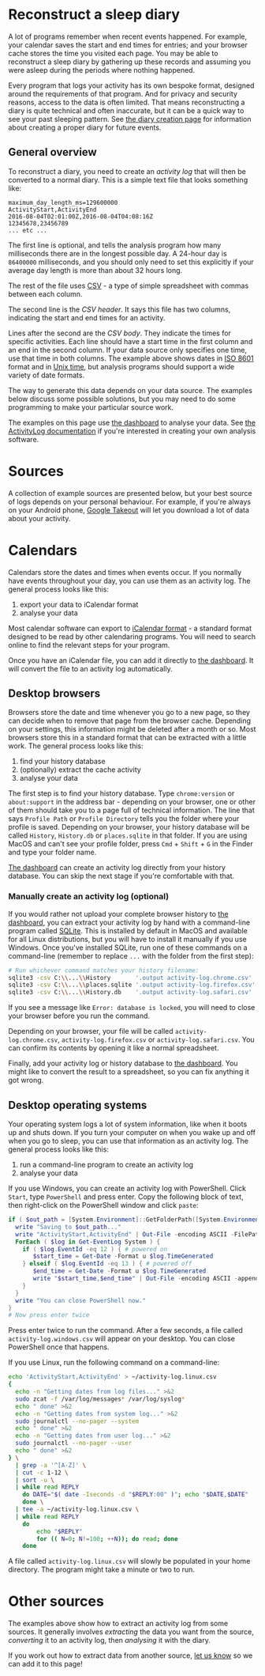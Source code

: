 # Reconstruct a sleep diary

A lot of programs remember when recent events happened.  For example, your calendar saves the start and end times for entries; and your browser cache stores the time you visited each page.  You may be able to reconstruct a sleep diary by gathering up these records and assuming you were asleep during the periods where nothing happened.

Every program that logs your activity has its own bespoke format, designed around the requirements of that program.  And for privacy and security reasons, access to the data is often limited.  That means reconstructing a diary is quite technical and often inaccurate, but it can be a quick way to see your past sleeping pattern.  See [the diary creation page](./) for information about creating a proper diary for future events.

## General overview

To reconstruct a diary, you need to create an _activity log_ that will then be converted to a normal diary.  This is a simple text file that looks something like:

```csv
maximum_day_length_ms=129600000
ActivityStart,ActivityEnd
2016-08-04T02:01:00Z,2016-08-04T04:08:16Z
12345678,23456789
... etc ...
```

The first line is optional, and tells the analysis program how many milliseconds there are in the longest possible day.  A 24-hour day is `86400000` milliseconds, and you should only need to set this explicitly if your average day length is more than about 32 hours long.

The rest of the file uses [CSV](https://en.wikipedia.org/wiki/Comma-separated_values) - a type of simple spreadsheet with commas between each column.

The second line is the _CSV header_.  It says this file has two columns, indicating the start and end times for an activity.

Lines after the second are the _CSV body_.  They indicate the times for specific activities.  Each line should have a start time in the first column and an end in the second column.  If your data source only specifies one time, use that time in both columns.  The example above shows dates in [ISO 8601](https://en.wikipedia.org/wiki/ISO_8601) format and in [Unix time](https://en.wikipedia.org/wiki/Unix_time), but analysis programs should support a wide variety of date formats.

The way to generate this data depends on your data source.  The examples below discuss some possible solutions, but you may need to do some programming to make your particular source work.

The examples on this page use [the dashboard](https://sleepdiary.github.io/dashboard) to analyse your data.  See [the ActivityLog documentation](https://github.com/sleepdiary/core/tree/main/src/ActivityLog) if you're interested in creating your own analysis software.

# Sources

A collection of example sources are presented below, but your best source of logs depends on your personal behaviour.  For example, if you're always on your Android phone, [Google Takeout](https://support.google.com/accounts/answer/3024190?hl=en) will let you download a lot of data about your activity.

# Calendars

Calendars store the dates and times when events occur.  If you normally have events throughout your day, you can use them as an activity log.  The general process looks like this:

1. export your data to iCalendar format
2. analyse your data

Most calendar software can export to [iCalendar format](https://en.wikipedia.org/wiki/ICalendar) - a standard format designed to be read by other calendaring programs.  You will need to search online to find the relevant steps for your program.

Once you have an iCalendar file, you can add it directly to [the dashboard](https://sleepdiary.github.io/dashboard).  It will convert the file to an activity log automatically.

## Desktop browsers

Browsers store the date and time whenever you go to a new page, so they can decide when to remove that page from the browser cache.  Depending on your settings, this information might be deleted after a month or so.  Most browsers store this in a standard format that can be extracted with a little work.  The general process looks like this:

1. find your history database
2. (optionally) extract the cache activity
3. analyse your data

The first step is to find your history database.  Type `chrome:version` or `about:support` in the address bar - depending on your browser, one or other of them should take you to a page full of technical information.  The line that says `Profile Path` or `Profile Directory` tells you the folder where your profile is saved.  Depending on your browser, your history database will be called `History`, `History.db` or `places.sqlite` in that folder.  If you are using MacOS and can't see your profile folder, press `Cmd` + `Shift` + `G` in the Finder and type your folder name.

[The dashboard](https://sleepdiary.github.io/dashboard) can create an activity log directly from your history database.  You can skip the next stage if you're comfortable with that.

### Manually create an activity log (optional)

If you would rather not upload your complete browser history to [the dashboard](https://sleepdiary.github.io/dashboard), you can extract your activity log by hand with a command-line program called [SQLite](https://www.sqlite.org/download.html).  This is installed by default in MacOS and available for all Linux distributions, but you will have to install it manually if you use Windows.  Once you've installed SQLite, run one of these commands on a command-line (remember to replace `...` with the folder from the first step):

```bash
# Run whichever command matches your history filename:
sqlite3 -csv C:\\...\\History       '.output activity-log.chrome.csv'  '.header on' 'SELECT visit_time/1000-11644473600000 AS ActivityStart, visit_time/1000-11644473600000 AS ActivityEnd FROM visits'
sqlite3 -csv C:\\...\\places.sqlite '.output activity-log.firefox.csv' '.header on' 'SELECT visit_date/1000                AS ActivityStart, visit_date/1000                AS ActivityEnd FROM moz_historyvisits'
sqlite3 -csv C:\\...\\History.db    '.output activity-log.safari.csv'  '.header on' 'SELECT (visit_time+978307200)*1000    AS ActivityStart, (visit_time+978307200)*1000    AS ActivityEnd FROM history_visits'
```

If you see a message like `Error: database is locked`, you will need to close your browser before you run the command.

Depending on your browser, your file will be called `activity-log.chrome.csv`, `activity-log.firefox.csv` or `activity-log.safari.csv`.  You can confirm its contents by opening it like a normal spreadsheet.

Finally, add your activity log or history database to [the dashboard](https://sleepdiary.github.io/dashboard).  You might like to convert the result to a spreadsheet, so you can fix anything it got wrong.


## Desktop operating systems

Your operating system logs a lot of system information, like when it boots up and shuts down.  If you turn your computer on when you wake up and off when you go to sleep, you can use that information as an activity log.  The general process looks like this:

1. run a command-line program to create an activity log
2. analyse your data

If you use Windows, you can create an activity log with PowerShell.  Click `Start`, type `PowerShell` and press enter.  Copy the following block of text, then right-click on the PowerShell window and click `paste`:

```powershell
if ( $out_path = [System.Environment]::GetFolderPath([System.Environment+SpecialFolder]::Desktop)+"\\activity-log.windows.csv" ) {
  write "Saving to $out_path..."
  write "ActivityStart,ActivityEnd" | Out-File -encoding ASCII -FilePath $out_path
  ForEach ( $log in Get-EventLog System ) {
    if ( $log.EventId -eq 12 ) { # powered on
       $start_time = Get-Date -Format u $log.TimeGenerated
    } elseif ( $log.EventId -eq 13 ) { # powered off
       $end_time = Get-Date -Format u $log.TimeGenerated
       write "$start_time,$end_time" | Out-File -encoding ASCII -append -FilePath $out_path
    }
  }
  write "You can close PowerShell now."
}
# Now press enter twice
```

Press enter twice to run the command.  After a few seconds, a file called `activity-log.windows.csv` will appear on your desktop.  You can close PowerShell once that happens.

If you use Linux, run the following command on a command-line:

```bash
echo 'ActivityStart,ActivityEnd' > ~/activity-log.linux.csv
{
  echo -n "Getting dates from log files..." >&2
  sudo zcat -f /var/log/messages* /var/log/syslog*
  echo " done" >&2
  echo -n "Getting dates from system log..." >&2
  sudo journalctl --no-pager --system
  echo " done" >&2
  echo -n "Getting dates from user log..." >&2
  sudo journalctl --no-pager --user
  echo " done" >&2
} \
  | grep -a '^[A-Z]' \
  | cut -c 1-12 \
  | sort -u \
  | while read REPLY
    do DATE="$( date -Iseconds -d "$REPLY:00" )"; echo "$DATE,$DATE"
    done \
  | tee -a ~/activity-log.linux.csv \
  | while read REPLY
    do
        echo "$REPLY"
        for (( N=0; N!=100; ++N)); do read; done
    done
```

A file called `activity-log.linux.csv` will slowly be populated in your home directory.  The program might take a minute or two to run.

# Other sources

The examples above show how to extract an activity log from some sources.  It generally involves _extracting_ the data you want from the source, _converting_ it to an activity log, then _analysing_ it with the diary.

If you work out how to extract data from another source, [let us know](https://github.com/sleepdiary/docs/issues/new?title=Reconstruct+a+diary+from+a+new+source) so we can add it to this page!
